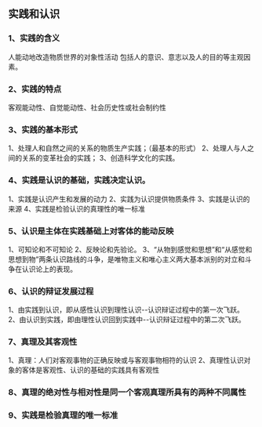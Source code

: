## 实践和认识

### 1、实践的含义

人能动地改造物质世界的对象性活动
包括人的意识、意志以及人的目的等主观因素。

### 2、实践的特点

客观能动性、自觉能动性、社会历史性或社会制约性

### 3、实践的基本形式

1、处理人和自然之间的关系的物质生产实践；（最基本的形式）
2、处理人与人之间的关系的变革社会的实践；
3、创造科学文化的实践。

### 4、实践是认识的基础，实践决定认识。

1、实践是认识产生和发展的动力
2、实践为认识提供物质条件
3、实践是认识的来源
4、实践是检验认识的真理性的唯一标准

### 5、认识是主体在实践基础上对客体的能动反映

1、可知论和不可知论
2、反映论和先验论。
3、“从物到感觉和思想”和“从感觉和思想到物”两条认识路线的斗争，是唯物主义和唯心主义两大基本派别的对立和斗争在认识论上的表现。

### 6、认识的辩证发展过程

1、由实践到认识，即从感性认识到理性认识--认识辩证过程中的第一次飞跃。
2、由认识到实践，即由理性认识回到实践中--认识辩证过程中的第二次飞跃。

### 7、真理及其客观性

1、真理：人们对客观事物的正确反映或与客观事物相符的认识
2、真理性认识对象的客体是客观性、认识的基础的实践具有客观性

### 8、真理的绝对性与相对性是同一个客观真理所具有的两种不同属性

### 9、实践是检验真理的唯一标准
